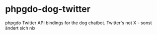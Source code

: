 # phpgdo-dog-twitter
phpgdo Twitter API bindings for the dog chatbot. Twitter's not X - sonst ändert sich nix
